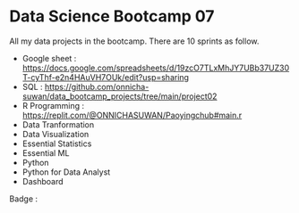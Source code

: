 # Data Science Bootcamp 07
All my data projects in the bootcamp. There are 10 sprints as follow.

- Google sheet : https://docs.google.com/spreadsheets/d/19zcO7TLxMhJY7UBb37UZ30T-cyThf-e2n4HAuVH7OUk/edit?usp=sharing
- SQL : https://github.com/onnicha-suwan/data_bootcamp_projects/tree/main/project02
- R Programming : https://replit.com/@ONNICHASUWAN/Paoyingchub#main.r
- Data Tranformation
- Data Visualization
- Essential Statistics
- Essential ML
- Python
- Python for Data Analyst
- Dashboard

Badge : 
